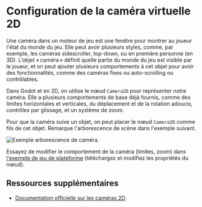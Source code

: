 # Configuration de la caméra virtuelle 2D

Une caméra dans un moteur de jeu est une fenêtre pour montrer au joueur l'état du monde du jeu. Elle peut avoir plusieurs styles, comme, par exemple, les caméras sidescroller, top-down, ou en première personne (en 3D). L’objet « caméra » définit quelle partie du monde du jeu est visible par le joueur, et on peut ajouter plusieurs comportements à cet objet pour avoir des fonctionnalités, comme des caméras fixes ou auto-scrolling ou contrôlables.

Dans Godot et en 2D, on utilise le nœud `Camera2D` pour représenter notre caméra. Elle a plusieurs comportements de base déjà fournis, comme des limites horizontales et verticales, du déplacement et de la rotation adoucis, contrôles par glissage, et un système de zoom. 

Pour que la caméra suive un objet, on peut placer le nœud `Camera2D` comme fils de cet objet. Remarque l'arborescence de scène dans l'exemple suivant.

![Exemple arborescence de caméra.](<Recording 2025-09-22 152355.gif>)

Essayez de modifier le comportement de la caméra (limites, zoom) dans [l'exemple de jeu de plateforme](https://egl-edu.github.io/exemple--plateforme/) (téléchargez et modifiez les propriétés du nœud).

## Ressources supplémentaires

* [Documentation officielle sur les caméras 2D](https://docs.godotengine.org/fr/4.x/classes/class_camera2d.html).